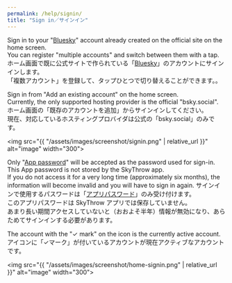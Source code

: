 ```yaml
---
permalink: /help/signin/
title: "Sign in／サインイン"
---
```


Sign in to your "[Bluesky](https://bsky.app/)" account already created on the official site on the home screen.  
You can register "multiple accounts" and switch between them with a tap.
ホーム画面で既に公式サイトで作られている「[Bluesky](https://bsky.app/)」のアカウントにサインインします。  
「複数アカウント」を登録して、タップひとつで切り替えることができます。。

Sign in from "Add an existing account" on the home screen.  
Currently, the only supported hosting provider is the official "bsky.social".
ホーム画面の「既存のアカウントを追加」からサインインしてください。  
現在、対応しているホスティングプロバイダは公式の「bsky.social」のみです。

<img src="{{ "/assets/images/screenshot/signin.png" | relative_url }}" alt="image" width="300">

Only "[App password](https://bsky.app/settings/app-passwords)" will be accepted as the password used for sign-in.  
This App password is not stored by the SkyThrow app.  
If you do not access it for a very long time (approximately six months), the information will become invalid and you will have to sign in again.
サインインで使用するパスワードは「[アプリパスワード](https://bsky.app/settings/app-passwords)」のみ受け付けます。  
このアプリパスワードは SkyThrow アプリでは保存していません。  
あまり長い期間アクセスしていないと（おおよそ半年）情報が無効になり、あらためてサインインする必要があります。

The account with the "✓ mark" on the icon is the currently active account.
アイコンに「✓マーク」が付いているアカウントが現在アクティブなアカウントです。

<img src="{{ "/assets/images/screenshot/home-signin.png" | relative_url }}" alt="image" width="300">
